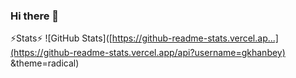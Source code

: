 ### Hi there 👋

<!--
**gkhanbey/Gkhanbey** is a ✨ _special_ ✨ repository because its `README.md` (this file) appears on your GitHub profile.

Here are some ideas to get you started:

- 🔭 I’m currently working on ...
- 🌱 I’m currently learning ...
- 👯 I’m looking to collaborate on ...
- 🤔 I’m looking for help with ...
- 💬 Ask me about ...
- 📫 How to reach me: ...
- 😄 Pronouns: ...
- ⚡ Fun fact: ...
-->
⚡Stats⚡
![GitHub Stats]([https://github-readme-stats.vercel.ap...](https://github-readme-stats.vercel.app/api?username=gkhanbey) &theme=radical)
